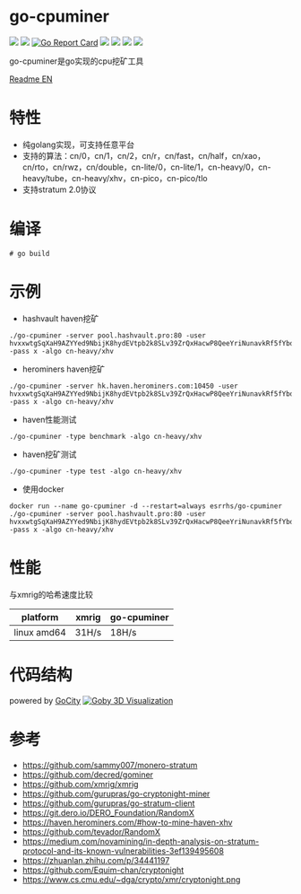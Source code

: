 # go-cpuminer

[<img src="https://img.shields.io/github/license/esrrhs/go-cpuminer">](https://github.com/esrrhs/go-cpuminer)
[<img src="https://img.shields.io/github/languages/top/esrrhs/go-cpuminer">](https://github.com/esrrhs/go-cpuminer)
[![Go Report Card](https://goreportcard.com/badge/github.com/esrrhs/go-cpuminer)](https://goreportcard.com/report/github.com/esrrhs/go-cpuminer)
[<img src="https://img.shields.io/github/v/release/esrrhs/go-cpuminer">](https://github.com/esrrhs/go-cpuminer/releases)
[<img src="https://img.shields.io/github/downloads/esrrhs/go-cpuminer/total">](https://github.com/esrrhs/go-cpuminer/releases)
[<img src="https://img.shields.io/docker/pulls/esrrhs/go-cpuminer">](https://hub.docker.com/repository/docker/esrrhs/go-cpuminer)
[<img src="https://img.shields.io/github/actions/workflow/status/esrrhs/go-cpuminer/go.yml?branch=master">](https://github.com/esrrhs/go-cpuminer/actions)

go-cpuminer是go实现的cpu挖矿工具

[Readme EN](./README_EN.md)

# 特性
* 纯golang实现，可支持任意平台
* 支持的算法：cn/0，cn/1，cn/2，cn/r，cn/fast，cn/half，cn/xao，cn/rto，cn/rwz，cn/double，cn-lite/0，cn-lite/1，cn-heavy/0，cn-heavy/tube，cn-heavy/xhv，cn-pico，cn-pico/tlo
* 支持stratum 2.0协议

# 编译
```
# go build
```

# 示例
* hashvault haven挖矿
```
./go-cpuminer -server pool.hashvault.pro:80 -user hvxxwtgSqXaH9AZYYed9NbijK8hydEVtpb2k8SLv39ZrQxHacwP8QeeYriNunavkRf5fYbdf6BPj6g7yGmh2kS2i4toHRp4pdG -pass x -algo cn-heavy/xhv
```
* herominers haven挖矿
```
./go-cpuminer -server hk.haven.herominers.com:10450 -user hvxxwtgSqXaH9AZYYed9NbijK8hydEVtpb2k8SLv39ZrQxHacwP8QeeYriNunavkRf5fYbdf6BPj6g7yGmh2kS2i4toHRp4pdG -pass x -algo cn-heavy/xhv
```
* haven性能测试
```
./go-cpuminer -type benchmark -algo cn-heavy/xhv
```
* haven挖矿测试
```
./go-cpuminer -type test -algo cn-heavy/xhv
```
* 使用docker
```
docker run --name go-cpuminer -d --restart=always esrrhs/go-cpuminer ./go-cpuminer -server pool.hashvault.pro:80 -user hvxxwtgSqXaH9AZYYed9NbijK8hydEVtpb2k8SLv39ZrQxHacwP8QeeYriNunavkRf5fYbdf6BPj6g7yGmh2kS2i4toHRp4pdG -pass x -algo cn-heavy/xhv
```

# 性能
与xmrig的哈希速度比较

|    platform    | xmrig     | go-cpuminer   |
| ------ | -------- | -------- | 
| linux amd64 | 31H/s | 18H/s | 

# 代码结构
powered by [GoCity](https://go-city.github.io/)
[![Goby 3D Visualization](./struct.png)](https://go-city.github.io/#/github.com/esrrhs/go-cpuminer)


# 参考
* https://github.com/sammy007/monero-stratum
* https://github.com/decred/gominer
* https://github.com/xmrig/xmrig
* https://github.com/gurupras/go-cryptonight-miner
* https://github.com/gurupras/go-stratum-client
* https://git.dero.io/DERO_Foundation/RandomX
* https://haven.herominers.com/#how-to-mine-haven-xhv
* https://github.com/tevador/RandomX
* https://medium.com/novamining/in-depth-analysis-on-stratum-protocol-and-its-known-vulnerabilities-3ef139495608
* https://zhuanlan.zhihu.com/p/34441197
* https://github.com/Equim-chan/cryptonight
* https://www.cs.cmu.edu/~dga/crypto/xmr/cryptonight.png





